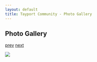 ```yaml
---
layout: default
title: Tayport Community - Photo Gallery
---
```

## Photo Gallery

[prev](http://tayport.org.uk/photo/138) [next](http://tayport.org.uk/photo/140)

![ ](http://tayport.org.uk/media/139.jpg " ")

